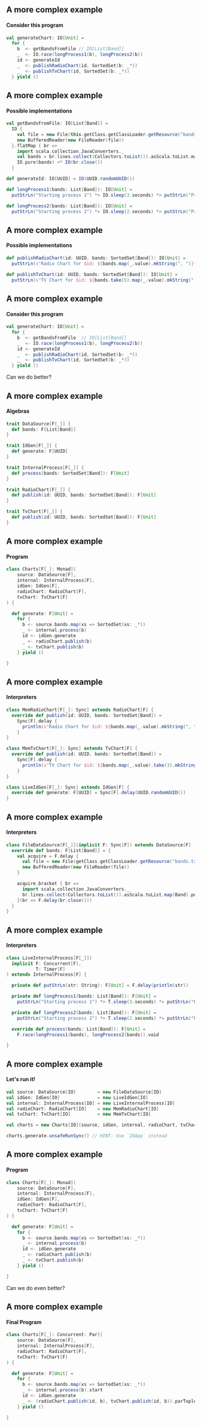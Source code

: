 ## A more complex example

#### Consider this program

```scala
val generateChart: IO[Unit] =
  for {
    b  <- getBandsFromFile // IO[List[Band]]
    _  <- IO.race(longProcess1(b), longProcess2(b))
    id <- generateId
    _  <- publishRadioChart(id, SortedSet(b: _*))
    _  <- publishTvChart(id, SortedSet(b: _*))
  } yield ()
```


## A more complex example

#### Possible implementations

```scala
val getBandsFromFile: IO[List[Band]] =
  IO {
    val file = new File(this.getClass.getClassLoader.getResource("bands.txt").getFile)
    new BufferedReader(new FileReader(file))
  }.flatMap { br =>
    import scala.collection.JavaConverters._
    val bands = br.lines.collect(Collectors.toList()).asScala.toList.map(Band)
    IO.pure(bands) <* IO(br.close())
  }
```

```scala
def generateId: IO[UUID] = IO(UUID.randomUUID())

def longProcess1(bands: List[Band]): IO[Unit] =
  putStrLn("Starting process 1") *> IO.sleep(3.seconds) *> putStrLn("Process 1 DONE")

def longProcess2(bands: List[Band]): IO[Unit] =
  putStrLn("Starting process 2") *> IO.sleep(2.seconds) *> putStrLn("Process 2 DONE")
```


## A more complex example

#### Possible implementations

```scala
def publishRadioChart(id: UUID, bands: SortedSet[Band]): IO[Unit] =
  putStrLn(s"Radio Chart for $id: ${bands.map(_.value).mkString(", ")}")

def publishTvChart(id: UUID, bands: SortedSet[Band]): IO[Unit] =
  putStrLn(s"TV Chart for $id: ${bands.take(5).map(_.value).mkString(", ")}")
```


## A more complex example

#### Consider this program

```scala
val generateChart: IO[Unit] =
  for {
    b  <- getBandsFromFile  // IO[List[Band]]
    _  <- IO.race(longProcess1(b), longProcess2(b))
    id <- generateId
    _  <- publishRadioChart(id, SortedSet(b: _*))
    _  <- publishTvChart(id, SortedSet(b: _*))
  } yield ()
```

<!-- .element: class="fragment" data-fragment-index="1" --> Can we do better?


## A more complex example

#### Algebras

```scala
trait DataSource[F[_]] {
  def bands: F[List[Band]]
}

trait IdGen[F[_]] {
  def generate: F[UUID]
}

trait InternalProcess[F[_]] {
  def process(bands: SortedSet[Band]): F[Unit]
}

trait RadioChart[F[_]] {
  def publish(id: UUID, bands: SortedSet[Band]): F[Unit]
}

trait TvChart[F[_]] {
  def publish(id: UUID, bands: SortedSet[Band]): F[Unit]
}
```


## A more complex example

#### Program

```scala
class Charts[F[_]: Monad](
    source: DataSource[F],
    internal: InternalProcess[F],
    idGen: IdGen[F],
    radioChart: RadioChart[F],
    tvChart: TvChart[F]
) {

  def generate: F[Unit] =
    for {
      b <- source.bands.map(xs => SortedSet(xs: _*))
      _ <- internal.process(b)
      id <- idGen.generate
      _ <- radioChart.publish(b)
      _ <- tvChart.publish(b)
    } yield ()

}
```


## A more complex example

#### Interpreters

```scala
class MemRadioChart[F[_]: Sync] extends RadioChart[F] {
  override def publish(id: UUID, bands: SortedSet[Band]) =
    Sync[F].delay {
      println(s"Radio Chart for $id: ${bands.map(_.value).mkString(", ")}")
    }
}
```

```scala
class MemTvChart[F[_]: Sync] extends TvChart[F] {
  override def publish(id: UUID, bands: SortedSet[Band]) =
    Sync[F].delay {
      println(s"TV Chart for $id: ${bands.map(_.value).take(3).mkString(", ")}")
    }
}
```

```scala
class LiveIdGen[F[_]: Sync] extends IdGen[F] {
  override def generate: F[UUID] = Sync[F].delay(UUID.randomUUID())
}
```


## A more complex example

#### Interpreters

```scala
class FileDataSource[F[_]](implicit F: Sync[F]) extends DataSource[F] {
  override def bands: F[List[Band]] = {
    val acquire = F.delay {
      val file = new File(getClass.getClassLoader.getResource("bands.txt").getFile)
      new BufferedReader(new FileReader(file))
    }

    acquire.bracket { br =>
      import scala.collection.JavaConverters._
      br.lines.collect(Collectors.toList()).asScala.toList.map(Band).pure[F]
    }(br => F.delay(br.close()))
  }
}
```


## A more complex example

#### Interpreters

```scala
class LiveInternalProcess[F[_]](
  implicit F: Concurrent[F],
           T: Timer[F]
) extends InternalProcess[F] {

  private def putStrLn(str: String): F[Unit] = F.delay(println(str))

  private def longProcess1(bands: List[Band]): F[Unit] =
    putStrLn("Starting process 1") *> T.sleep(3.seconds) *> putStrLn("Process 1 DONE")

  private def longProcess2(bands: List[Band]): F[Unit] =
    putStrLn("Starting process 2") *> T.sleep(2.seconds) *> putStrLn("Process 2 DONE")

  override def process(bands: List[Band]): F[Unit] =
    F.race(longProcess1(bands), longProcess2(bands)).void

}
```


## A more complex example

#### Let's run it!

```scala
val source: DataSource[IO]        = new FileDataSource[IO]
val idGen: IdGen[IO]              = new LiveIdGen[IO]
val internal: InternalProcess[IO] = new LiveInternalProcess[IO]
val radioChart: RadioChart[IO]    = new MemRadioChart[IO]
val tvChart: TvChart[IO]          = new MemTvChart[IO]

val charts = new Charts[IO](source, idGen, internal, radioChart, tvChart)

charts.generate.unsafeRunSync() // HINT: Use `IOApp` instead
```


## A more complex example

#### Program

```scala
class Charts[F[_]: Monad](
    source: DataSource[F],
    internal: InternalProcess[F],
    idGen: IdGen[F],
    radioChart: RadioChart[F],
    tvChart: TvChart[F]
) {

  def generate: F[Unit] =
    for {
      b <- source.bands.map(xs => SortedSet(xs: _*))
      _ <- internal.process(b)
      id <- idGen.generate
      _ <- radioChart.publish(b)
      _ <- tvChart.publish(b)
    } yield ()

}
```

<!-- .element: class="fragment" data-fragment-index="1" --> Can we do even better?


## A more complex example

#### Final Program

```scala
class Charts[F[_]: Concurrent: Par](
    source: DataSource[F],
    internal: InternalProcess[F],
    radioChart: RadioChart[F],
    tvChart: TvChart[F]
) {

  def generate: F[Unit] =
    for {
      b <- source.bands.map(xs => SortedSet(xs: _*))
      _ <- internal.process(b).start
      id <- idGen.generate
      _ <- (radioChart.publish(id, b), tvChart.publish(id, b)).parTupled.void
    } yield ()

}
```

